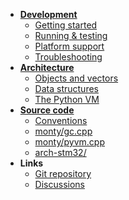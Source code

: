 - **[Development](dev/README.md)**
  - [Getting started](dev/getting-started.md)
  - [Running & testing](dev/running-testing.md)
  - [Platform support](dev/platform-support.md)
  - [Troubleshooting](dev/troubleshooting.md)
- **[Architecture](arch/README.md)**
  - [Objects and vectors](arch/objects-and-vectors.md)
  - [Data structures](arch/data-structures.md)
  - [The Python VM](arch/the-python-vm.md)
- **[Source code](src/README.md)**
  - [Conventions](src/conventions.md)
  - [monty/gc.cpp](src/monty-gc.md)
  - [monty/pyvm.cpp](src/monty-pyvm.md)
  - [arch-stm32/](src/arch-stm32.md)
- **Links**
  - [Git repository](https://github.com/jeelabs/monty)
  - [Discussions](https://github.com/jeelabs/monty/discussions)
